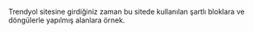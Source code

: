 Trendyol sitesine girdiğiniz zaman bu sitede kullanılan şartlı bloklara ve döngülerle yapılmış alanlara örnek.
